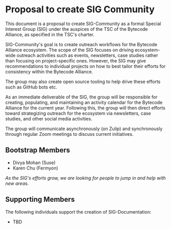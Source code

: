 # Proposal to create SIG Community

This document is a proposal to create SIG-Community as a formal Special Interest Group (SIG) under the auspices of the TSC of the Bytecode Alliance, as specified in the TSC's charter.

SIG-Community's goal is to create outreach workflows for the Bytecode Alliance ecosystem. The scope of the SIG focuses on driving ecosystem-wide outreach activities such as events, newsletters, case studies rather than focusing on project-specific ones. However, the SIG may give recommendations to individual projects on how to best tailor their efforts for consistency within the Bytecode Alliance.

The group may also create open source tooling to help drive these efforts such as GitHub bots etc.

As an immediate deliverable of the SIG, the group will be responsible for creating, populating, and maintaining an activity calendar for the Bytecode Alliance for the current year. Following this, the group will then direct efforts toward strategizing outreach for the ecosystem via newsletters, case studies, and other social media activities. 

The group will communicate asynchronously (on Zulip) and synchronously through regular Zoom meetings to discuss current initiatives.

## Bootstrap Members
- Divya Mohan (Suse)
- Karen Chu (Fermyon)

*As the SIG's efforts grow, we are looking for people to jump in and help with new areas.*


## Supporting Members

The following individuals support the creation of SIG-Documentation:

- TBD